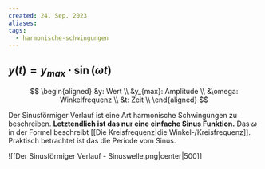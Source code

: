 ```yaml
---
created: 24. Sep. 2023
aliases: 
tags:
  - harmonische-schwingungen
---
```


## $y(t) = y_{max} \cdot \sin(\omega t)$
$$
\begin{aligned}
&y: Wert \\
&y_{max}: Amplitude \\
&\omega: Winkelfrequenz \\
&t: Zeit \\
\end{aligned}
$$

Der Sinusförmiger Verlauf ist eine Art harmonische Schwingungen zu beschreiben. **Letztendlich ist das nur eine einfache Sinus Funktion.**
Das $\omega$ in der Formel beschreibt [[Die Kreisfrequenz|die Winkel-/Kreisfrequenz]]. Praktisch betrachtet ist das die Periode vom Sinus.

![[Der Sinusförmiger Verlauf - Sinuswelle.png|center|500]]